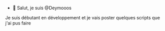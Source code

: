 - 👋 Salut, je suis @Deymooos

Je suis débutant en développement et je vais poster quelques scripts que j'ai pus faire
